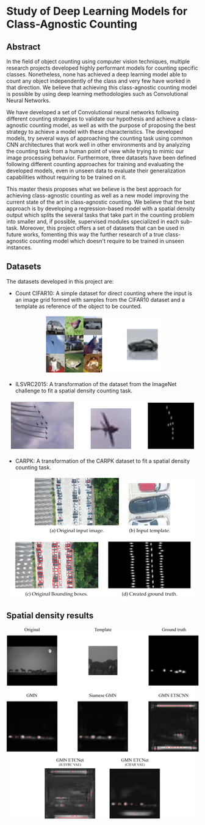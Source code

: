 # Study of Deep Learning Models for Class-Agnostic Counting

## Abstract
In the field of object counting using computer vision techniques, multiple research projects developed highly performant models for counting specific classes. Nonetheless, none has achieved a deep learning model able to count any object independently of the class and very few have worked in that direction. We believe that achieving this class-agnostic counting model is possible by using deep learning methodologies such as Convolutional Neural Networks.

We have developed a set of Convolutional neural networks following different counting strategies to validate our hypothesis and achieve a class-agnostic counting model, as well as with the purpose of proposing the best strategy to achieve a model with these characteristics. The developed models, try several ways of approaching the counting task using common CNN architectures that work well in other environments and by analyzing the counting task from a human point of view while trying to mimic our image processing behavior. Furthermore, three datasets have been defined following different counting approaches for training and evaluating the developed models, even in unseen data to evaluate their generalization capabilities without requiring to be trained on it.

This master thesis proposes what we believe is the best approach for achieving class-agnostic counting as well as a new model improving the current state of the art in class-agnostic counting. We believe that the best approach is by developing a regression-based model with a spatial density output which splits the several tasks that take part in the counting problem into smaller and, if possible, supervised modules specialized in each sub-task. Moreover, this project offers a set of datasets that can be used in future works, fomenting this way the further research of a true class-agnostic counting model which doesn't require to be trained in unseen instances.

## Datasets

The datasets developed in this project are:
 - Count CIFAR10: A simple dataset for direct counting where the input is an image grid formed with samples from the CIFAR10 dataset and a template as reference of the object to be counted.
 
 <div style="text-align:center"><img src="./img/Count_CIFAR10.PNG" /></div>
 
 - ILSVRC2015: A transformation of the dataset from the ImageNet challenge to fit a spatial density counting task.

 <div style="text-align:center"><img src="./img/ILSVRC2015.PNG" /></div>
 
 - CARPK: A transformation of the CARPK dataset to fit a spatial density counting task.
 
 <div style="text-align:center"><img src="./img/CARPK.PNG" /></div>
 
 ## Spatial density results
 
<div style="text-align:center"><img src="./img/ILSVRC_predictions332.png" /></div>
